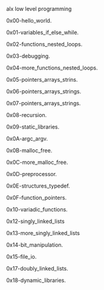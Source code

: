 alx low level programming

0x00-hello_world.

0x01-variables_if_else_while.

0x02-functions_nested_loops.

0x03-debugging.

0x04-more_functions_nested_loops.

0x05-pointers_arrays_strins.

0x06-pointers_arrays_strings.

0x07-pointers_arrays_strings.

0x08-recursion.

0x09-static_libraries.

0x0A-argc_argv.

0x0B-malloc_free.

0x0C-more_malloc_free.

0x0D-preprocessor.

0x0E-structures_typedef.

0x0F-function_pointers.

0x10-variadic_functions.

0x12-singly_linked_lists

0x13-more_singly_linked_lists

0x14-bit_manipulation.

0x15-file_io.

0x17-doubly_linked_lists.

0x18-dynamic_libraries.
